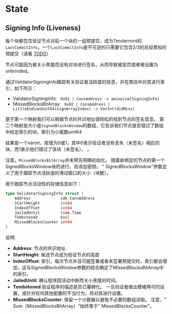 # State

## Signing Info (Liveness)

每个块都包含验证节点对前一个块的一组预提交，成为Tendermint的`LastCommitInfo`，一个`LastCommitInfo`是不可逆的只需要它包含2/3的总投票权的预提交（请看 [TODO](https://github.com/cosmos/cosmos-sdk/issues/967)）

节点可能因为被关小黑屋而没有对块进行签名，从而导致被惩罚或者被设置为unbonded。

通过ValidatorSigningInfo跟踪有关验证者活跃度的信息，并在商店中对其进行索引，如下所示：

- ValidatorSigningInfo: ` 0x01 | ConsAddress -> amino(valSigningInfo)`
- MissedBlocksBitArray: ` 0x02 | ConsAddress | LittleEndianUint64(signArrayIndex) -> VarInt(didMiss)`

基于第一个映射我们可以根据节点的共识地址很轻松的找到节点的签名信息。
第二个映射是大小是`SignedBlocksWindow`的数组，它告诉我们节点是否错过了数组中给定索引的块，索引为小尾数uint64

结果是一个varint，取值为0或1，其中0表示验证者没有丢失（未签名）相应的块，而1表示他们错过了该块（未签名）。 。

注意，`MissedBlocksBitArray`并未预先明确初始化。 随着新绑定的节点的第一个SignedBlocksWindow块的进行，将添加密钥。 " SignedBlocksWindow"参数定义了用于跟踪节点活跃度的滑动窗口的大小（块数）。

用于跟踪节点活动性的存储信息如下：

```go
type ValidatorSigningInfo struct {
    Address             sdk.ConsAddress
    StartHeight         int64
    IndexOffset         int64
    JailedUntil         time.Time
    Tombstoned          bool
    MissedBlocksCounter int64
}
```

说明:

- __Address__: 节点的共识地址.
- __StartHeight__: 候选节点成为验证节点的高度
- __IndexOffset__: 索引，每次节点并且可能签署或者未签署预提交时，索引都会增加，这与SignedBlocksWindow参数的结合确定了MissedBlocksBitArray中的索引。
- __JailedUntil__: 确认程序因活动中断而关小黑屋的时间。
- __Tombstoned__:验证程序的描述是否已墓碑化。 一旦验证者做出模棱两可的设置，或针对任何其他配置的不当行为，将对其进行设置。
- __MissedBlocksCounter__: 保留一个计数器以避免不必要的数组读取。 注意，" Sum（MissedBlocksBitArray）"始终等于" MissedBlocksCounter"。
